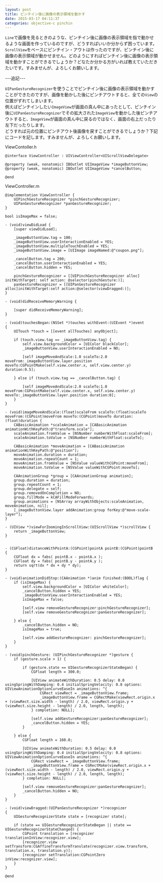 ```yaml
---
layout: post
title: ピンチイン後に画像の表示領域を動かす
date: 2015-03-17 04:11:37
categories: objective-c pinchin
---
```

<!-- {% raw %} -->
<p><code>Line</code>で画像を見るときのような、ピンチイン後に画像の表示領域を指で動かせるような画面を作っているのですが、どうすればいいか分からず困っています。<code>ScrollView</code>をベースにピンチイン・アウトは作ったのですが、ピンチイン後に画像の表示領域が動かせません。どのようにすればピンチイン後に画像の表示領域を動かすことができるでしょうか？どなたか分かる方がいれば教えていただきたいです。すみませんが、よろしくお願いします。</p>

<p>---追記---</p>

<p><code>UIPanGestureRecognizer</code>を使うことでピンチイン後に画像の表示領域を動かすことができたのですが、画像を動かした後にピンチアウトすると、全ての<code>View</code>の位置がずれてしまいます。<br>
例えばピンチインしたい<code>ImageView</code>が画面の真ん中にあったとして、ピンチイン後に<code>UIPanGestureRecognizer</code>でその拡大された<code>ImageView</code>を動かした後ピンチアウトすると、<code>ImageView</code>が画面の真ん中に戻るのではなく、画面の右上だったり左下だったりします。<br>
どうすれば元の位置にピンチアウト後画像を戻すことができるでしょうか？下記にコードを記します。すみませんが、よろしくお願いします。</p>

<p>ViewContoller.h</p>

<pre><code>@interface ViewController : UIViewController&lt;UIScrollViewDelegate&gt;

@property (weak, nonatomic) IBOutlet UIImageView *imageButtonView;
@property (weak, nonatomic) IBOutlet UIImageView *cancelButton;

@end
</code></pre>

<p>ViewController.m</p>

<pre><code>@implementation ViewController {
    UIPinchGestureRecognizer *pinchGestureRecognizer;
    UIPanGestureRecognizer *panGestureRecognizer;
}

bool isImageMax = false;

- (void)viewDidLoad {
    [super viewDidLoad];

    _imageButtonView.tag = 100;
    _imageButtonView.userInteractionEnabled = YES;
    _imageButtonView.multipleTouchEnabled = YES;
    _imageButtonView.image = [UIImage imageNamed:@"coupon.png"];

    _cancelButton.tag = 200;
    _cancelButton.userInteractionEnabled = YES;
    _cancelButton.hidden = YES;

    pinchGestureRecognizer = [[UIPinchGestureRecognizer alloc] initWithTarget: self action: @selector(pinchGesture:)];
    panGestureRecognizer = [[UIPanGestureRecognizer alloc]initWithTarget:self action:@selector(viewDragged:)];
}

- (void)didReceiveMemoryWarning {

    [super didReceiveMemoryWarning];
}

- (void)touchesBegan:(NSSet *)touches withEvent:(UIEvent *)event
{
    UITouch *touch = [[event allTouches] anyObject];

    if (touch.view.tag == _imageButtonView.tag) {
        self.view.backgroundColor = [UIColor blackColor];
        _imageButtonView.userInteractionEnabled = NO;

        [self imageMoveAndScale:1.0 scaleTo:2.0 moveFrom:_imageButtonView.layer.position moveTo:CGPointMake(self.view.center.x, self.view.center.y) duration:0.5];

    } else if (touch.view.tag == _cancelButton.tag) {

        [self imageMoveAndScale:2.0 scaleTo:1.0 moveFrom:CGPointMake(self.view.center.x, self.view.center.y) moveTo:_imageButtonView.layer.position duration:0];
    }
}

- (void)imageMoveAndScale:(float)scaleFrom scaleTo:(float)scaleTo moveFrom:(CGPoint)moveFrom moveTo:(CGPoint)moveTo duration:(float)duration {
    CABasicAnimation *scaleAnimation = [CABasicAnimation animationWithKeyPath:@"transform.scale"];
    scaleAnimation.fromValue = [NSNumber numberWithFloat:scaleFrom];
    scaleAnimation.toValue = [NSNumber numberWithFloat:scaleTo];

    CABasicAnimation *moveAnimation = [CABasicAnimation animationWithKeyPath:@"position"];
    moveAnimation.duration = duration;
    moveAnimation.repeatCount = 1;
    moveAnimation.fromValue = [NSValue valueWithCGPoint:moveFrom];
    moveAnimation.toValue = [NSValue valueWithCGPoint:moveTo];

    CAAnimationGroup *group = [CAAnimationGroup animation];
    group.duration = duration;
    group.repeatCount = 1;
    group.delegate = self;
    group.removedOnCompletion = NO;
    group.fillMode = kCAFillModeForwards;
    group.animations = [NSArray arrayWithObjects:scaleAnimation, moveAnimation, nil];
    [_imageButtonView.layer addAnimation:group forKey:@"move-scale-layer"];
}

- (UIView *)viewForZoomingInScrollView:(UIScrollView *)scrollView {
    return _imageButtonView;
}


- (CGFloat)distanceWithPointA:(CGPoint)pointA pointB:(CGPoint)pointB
{
    CGFloat dx = fabs( pointB.x - pointA.x );
    CGFloat dy = fabs( pointB.y - pointA.y );
    return sqrt(dx * dx + dy * dy);
}

- (void)animationDidStop:(CAAnimation *)anim finished:(BOOL)flag {
    if (isImageMax) {
        self.view.backgroundColor = [UIColor whiteColor];
        _cancelButton.hidden = YES;
        _imageButtonView.userInteractionEnabled = YES;
        isImageMax = false;

        [self.view removeGestureRecognizer:pinchGestureRecognizer];
        [self.view removeGestureRecognizer:panGestureRecognizer];

    } else {
        _cancelButton.hidden = NO;
        isImageMax = true;

        [self.view addGestureRecognizer: pinchGestureRecognizer];
    }
}

- (void)pinchGesture: (UIPinchGestureRecognizer *)gesture {
    if (gesture.scale &gt; 1) {

        if (gesture.state == UIGestureRecognizerStateBegan) {
            CGFloat length = 300.0;

            [UIView animateWithDuration: 0.5 delay: 0.0 usingSpringWithDamping: 0.4 initialSpringVelocity: 0.8 options: UIViewAnimationOptionCurveEaseIn animations: ^{
                CGRect viewRect = _imageButtonView.frame;
                _imageButtonView.frame = CGRectMake(viewRect.origin.x + (viewRect.size.width - length) / 2.0, viewRect.origin.y + (viewRect.size.height - length) / 2.0, length, length);
            } completion: NULL];

            [self.view addGestureRecognizer:panGestureRecognizer];
            _cancelButton.hidden = YES;
        }

    } else {
        CGFloat length = 160.0;

        [UIView animateWithDuration: 0.5 delay: 0.0 usingSpringWithDamping: 0.4 initialSpringVelocity: 0.8 options: UIViewAnimationOptionCurveEaseIn animations: ^{
            CGRect viewRect = _imageButtonView.frame;
            _imageButtonView.frame = CGRectMake(viewRect.origin.x + (viewRect.size.width - length) / 2.0, viewRect.origin.y + (viewRect.size.height - length) / 2.0, length, length);
        } completion: NULL];

        [self.view removeGestureRecognizer:panGestureRecognizer];
        _cancelButton.hidden = NO;
    }
}

- (void)viewDragged:(UIPanGestureRecognizer *)recognizer
{
    UIGestureRecognizerState state = [recognizer state];

    if (state == UIGestureRecognizerStateBegan || state == UIGestureRecognizerStateChanged) {
        CGPoint translation = [recognizer translationInView:recognizer.view];
        [recognizer.view setTransform:CGAffineTransformTranslate(recognizer.view.transform, translation.x, translation.y)];
        [recognizer setTranslation:CGPointZero inView:recognizer.view];
    }
}

@end
</code></pre>
<!-- {% endraw %} -->
